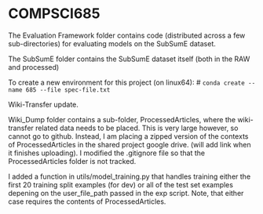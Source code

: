 # COMPSCI685

The Evaluation Framework folder contains code (distributed across a few sub-directories) for evaluating models on the SubSumE dataset.

The SubSumE folder contains the SubSumE dataset itself (both in the RAW and processed)

To create a new environment for this project (on linux64): #
`conda create --name 685 --file spec-file.txt `

















Wiki-Transfer update. 

Wiki_Dump folder contains a sub-folder, ProcessedArticles, where the wiki-transfer related data needs to be placed. This is very large however, so cannot go to github. Instead, I am placing a zipped version of the contexts of ProcessedArticles in the shared project google drive. (will add link when it finishes uploading). I modified the .gitignore file so that the ProcessedArticles folder is not tracked.

I added a function in utils/model_training.py that handles training either the first 20 training split examples (for dev) or all of the test set examples depening on the user_file_path passed in the exp script. Note, that either case requires the contents of ProcessedArticles. 
